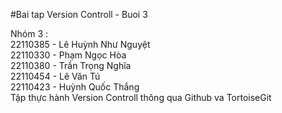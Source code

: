 #Bai tap Version Controll - Buoi 3

Nhóm 3 :  
22110385 - Lê Huỳnh Như Nguyệt  
22110330 - Phạm Ngọc Hòa  
22110380 - Trần Trọng Nghĩa  
22110454 - Lê Văn Tú  
22110423 - Huỳnh Quốc Thắng  
Tập thực hành Version Controll thông qua Github va TortoiseGit
